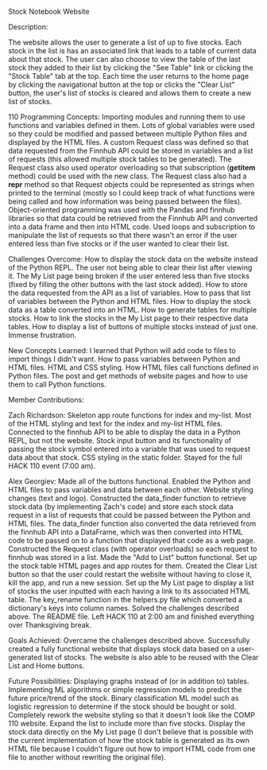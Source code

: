 Stock Notebook Website


Description:

The website allows the user to generate a list of up to five stocks. Each stock in the list is has an associated link that leads to a table of current data about that stock. The user can also choose to view the table of the last stock they added to their list by clicking the "See Table" link or clicking the "Stock Table" tab at the top. Each time the user returns to the home page by clicking the navigational button at the top or clicks the "Clear List" button, the user's list of stocks is cleared and allows them to create a new list of stocks.


110 Programming Concepts:
Importing modules and running them to use functions and variables defined in them. Lots of global variables were used so they could be modified and passed between multiple Python files and displayed by the HTML files. A custom Request class was defined so that data requested from the Finnhub API could be stored in variables and a list of requests (this allowed multiple stock tables to be generated). The Request class also used operator overloading so that subscription (__getitem__ method) could be used with the new class. The Request class also had a __repr__ method so that Request objects could be represented as strings when printed to the terminal (mostly so I could keep track of what functions were being called and how information was being passed between the files). Object-oriented programming was used with the Pandas and finnhub libraries so that data could be retrieved from the Finnhub API and converted into a data frame and then into HTML code. Used loops and subscription to manipulate the list of requests so that there wasn't an error if the user entered less than five stocks or if the user wanted to clear their list.


Challenges Overcome:
How to display the stock data on the website instead of the Python REPL. The user not being able to clear their list after viewing it. The My List page being broken if the user entered less than five stocks (fixed by filling the other buttons with the last stock added). How to store the data requested from the API as a list of variables. How to pass that list of variables between the Python and HTML files. How to display the stock data as a table converted into an HTML. How to generate tables for multiple stocks. How to link the stocks in the My List page to their respective data tables. How to display a list of buttons of multiple stocks instead of just one. Immense frustration.


New Concepts Learned:
I learned that Python will add code to files to import things I didn't want. How to pass variables between Python and HTML files. HTML and CSS styling. How HTML files call functions defined in Python files. The post and get methods of website pages and how to use them to call Python functions.


Member Contributions:

Zach Richardson:
Skeleton app route functions for index and my-list. Most of the HTML styling and text for the index and my-list HTML files. Connected to the finnhub API to be able to display the data in a Python REPL, but not the website. Stock input button and its functionality of passing the stock symbol entered into a variable that was used to request data about that stock. CSS styling in the static folder. Stayed for the full HACK 110 event (7:00 am).

Alex Georgiev:
Made all of the buttons functional. Enabled the Python and HTML files to pass variables and data between each other. Website styling changes (text and logo). Constructed the data_finder function to retrieve stock data (by implementing Zach's code) and store each stock data request in a list of requests that could be passed between the Python and HTML files. The data_finder function also converted the data retrieved from the finnhub API into a DataFrame, which was then converted into HTML code to be passed on to a function that displayed that code as a web page. Constructed the Request class (with operator overloads) so each request to finnhub was stored in a list. Made the "Add to List" button functional. Set up the stock table HTML pages and app routes for them. Created the Clear List button so that the user could restart the website without having to close it, kill the app, and run a new session. Set up the My List page to display a list of stocks the user inputted with each having a link to its associated HTML table. The key_rename function in the helpers.py file which converted a dictionary's keys into column names. Solved the challenges described above. The README file. Left HACK 110 at 2:00 am and finished everything over Thanksgiving break.


Goals Achieved:
Overcame the challenges described above. Successfully created a fully functional website that displays stock data based on a user-generated list of stocks. The website is also able to be reused with the Clear List and Home buttons.


Future Possibilities:
Displaying graphs instead of (or in addition to) tables. Implementing ML algorithms or simple regression models to predict the future price/trend of the stock. Binary classification ML model such as logistic regression to determine if the stock should be bought or sold. Completely rework the website styling so that it doesn't look like the COMP 110 website. Expand the list to include more than five stocks. Display the stock data directly on the My List page (I don't believe that is possible with the current implementation of how the stock table is generated as its own HTML file because I couldn't figure out how to import HTML code from one file to another without rewriting the original file).